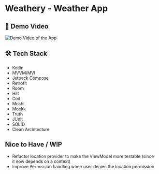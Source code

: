 # Weathery - Weather App

## 🎥 Demo Video
![Demo Video of the App](https://user-images.githubusercontent.com/16141845/210287387-af8095ae-ae0f-47e2-86f5-56a2c34d2a6a.gif)

## 🛠 Tech Stack

- Kotlin
- MVVM/MVI
- Jetpack Compose
- Retrofit
- Room
- Hilt
- Coil
- Moshi
- Mockk
- Truth
- JUnit
- SOLID
- Clean Architecture

## Nice to Have / WIP

- Refactor location provider to make the ViewModel more testable (since it now depends on a context)
- Improve Permission handling when user denies the location permission
